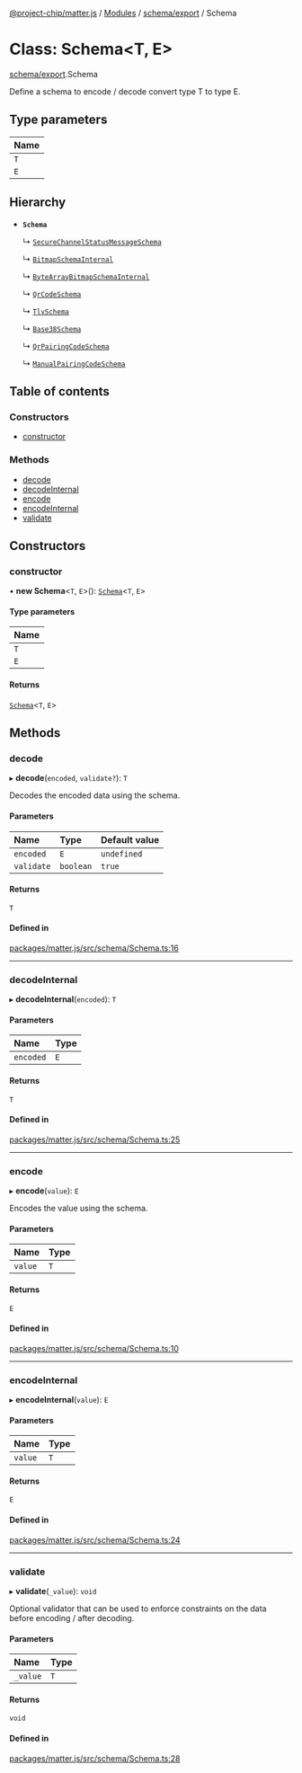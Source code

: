 [@project-chip/matter.js](../README.md) / [Modules](../modules.md) / [schema/export](../modules/schema_export.md) / Schema

# Class: Schema\<T, E\>

[schema/export](../modules/schema_export.md).Schema

Define a schema to encode / decode convert type T to type E.

## Type parameters

| Name |
| :------ |
| `T` |
| `E` |

## Hierarchy

- **`Schema`**

  ↳ [`SecureChannelStatusMessageSchema`](protocol_securechannel_export.SecureChannelStatusMessageSchema.md)

  ↳ [`BitmapSchemaInternal`](schema_export.BitmapSchemaInternal.md)

  ↳ [`ByteArrayBitmapSchemaInternal`](schema_export.ByteArrayBitmapSchemaInternal.md)

  ↳ [`QrCodeSchema`](schema_export.QrCodeSchema.md)

  ↳ [`TlvSchema`](tlv_export.TlvSchema.md)

  ↳ [`Base38Schema`](export._internal_.Base38Schema.md)

  ↳ [`QrPairingCodeSchema`](export._internal_.QrPairingCodeSchema.md)

  ↳ [`ManualPairingCodeSchema`](export._internal_.ManualPairingCodeSchema.md)

## Table of contents

### Constructors

- [constructor](schema_export.Schema.md#constructor)

### Methods

- [decode](schema_export.Schema.md#decode)
- [decodeInternal](schema_export.Schema.md#decodeinternal)
- [encode](schema_export.Schema.md#encode)
- [encodeInternal](schema_export.Schema.md#encodeinternal)
- [validate](schema_export.Schema.md#validate)

## Constructors

### constructor

• **new Schema**\<`T`, `E`\>(): [`Schema`](schema_export.Schema.md)\<`T`, `E`\>

#### Type parameters

| Name |
| :------ |
| `T` |
| `E` |

#### Returns

[`Schema`](schema_export.Schema.md)\<`T`, `E`\>

## Methods

### decode

▸ **decode**(`encoded`, `validate?`): `T`

Decodes the encoded data using the schema.

#### Parameters

| Name | Type | Default value |
| :------ | :------ | :------ |
| `encoded` | `E` | `undefined` |
| `validate` | `boolean` | `true` |

#### Returns

`T`

#### Defined in

[packages/matter.js/src/schema/Schema.ts:16](https://github.com/project-chip/matter.js/blob/dfd1dc35/packages/matter.js/src/schema/Schema.ts#L16)

___

### decodeInternal

▸ **decodeInternal**(`encoded`): `T`

#### Parameters

| Name | Type |
| :------ | :------ |
| `encoded` | `E` |

#### Returns

`T`

#### Defined in

[packages/matter.js/src/schema/Schema.ts:25](https://github.com/project-chip/matter.js/blob/dfd1dc35/packages/matter.js/src/schema/Schema.ts#L25)

___

### encode

▸ **encode**(`value`): `E`

Encodes the value using the schema.

#### Parameters

| Name | Type |
| :------ | :------ |
| `value` | `T` |

#### Returns

`E`

#### Defined in

[packages/matter.js/src/schema/Schema.ts:10](https://github.com/project-chip/matter.js/blob/dfd1dc35/packages/matter.js/src/schema/Schema.ts#L10)

___

### encodeInternal

▸ **encodeInternal**(`value`): `E`

#### Parameters

| Name | Type |
| :------ | :------ |
| `value` | `T` |

#### Returns

`E`

#### Defined in

[packages/matter.js/src/schema/Schema.ts:24](https://github.com/project-chip/matter.js/blob/dfd1dc35/packages/matter.js/src/schema/Schema.ts#L24)

___

### validate

▸ **validate**(`_value`): `void`

Optional validator that can be used to enforce constraints on the data before encoding / after decoding.

#### Parameters

| Name | Type |
| :------ | :------ |
| `_value` | `T` |

#### Returns

`void`

#### Defined in

[packages/matter.js/src/schema/Schema.ts:28](https://github.com/project-chip/matter.js/blob/dfd1dc35/packages/matter.js/src/schema/Schema.ts#L28)

